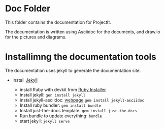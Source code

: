 # Doc Folder
This folder contains the documentation for ProjectIt. 

The documentation is written using Asciidoc for the documents,
and draw.io for the pictures and diagrams.

# Installimng the documentation tools

The documentation uses jekyll to generate the documentation site.

- Install [Jekyll](https://jekyllrb.com/docs/installation/)

  - install Ruby with devkit from [Ruby Installer](https://rubyinstaller.org/downloads/)
  - install jekyll:  `gen install jekyll`
  - install jekyll-asciidoc: [webpage](https://github.com/asciidoctor/jekyll-asciidoc) `gem install jekyll-asciidoc`
  - Install ruby bundler: `gem install bundle`
  - Install just-the-docs template:  `gem install just-the-docs`
  - Run bundle to update everything:  `bundle`
  - start jekyll:  `jekyll serve`
